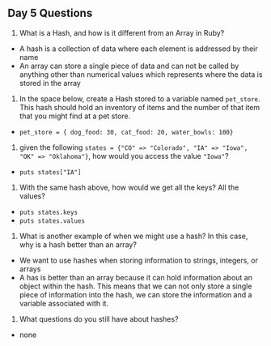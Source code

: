 ## Day 5 Questions

1. What is a Hash, and how is it different from an Array in Ruby?
* A hash is a collection of data where each element is addressed by their name
* An array can store a single piece of data and can not be called by anything other than numerical values which represents where the data is stored in the array
1. In the space below, create a Hash stored to a variable named `pet_store`.  This hash should hold an inventory of items and the number of that item that you might find at a pet store.
* `pet_store = { dog_food: 30, cat_food: 20, water_bowls: 100}`
1. given the following `states = {"CO" => "Colorado", "IA" => "Iowa", "OK" => "Oklahoma"}`, how would you access the value `"Iowa"`?
* `puts states["IA"]`
1. With the same hash above, how would we get all the keys?  All the values?
* `puts states.keys`
* `puts states.values`
1. What is another example of when we might use a hash?  In this case, why is a hash better than an array?
* We want to use hashes when storing information to strings, integers, or arrays
* A has is better than an array because it can hold information about an object within
the hash. This means that we can not only store a single piece of information into
the hash, we can store the information and a variable associated with it.
1. What questions do you still have about hashes?
* none
